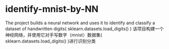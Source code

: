 # identify-mnist-by-NN
The project builds a neural network and uses it to identify and classify a dataset of handwritten digits( sklearn.datasets.load_digits() )
该项目构建一个神经网络，并使用它对手写数字（mnist）数据集( sklearn.datasets.load_digits() )进行识别分类
